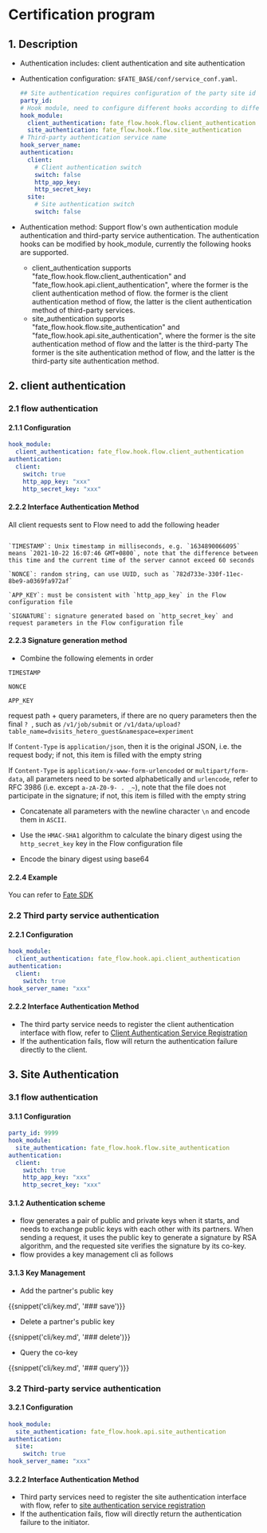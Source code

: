 # Certification program

## 1. Description

- Authentication includes: client authentication and site authentication

- Authentication configuration: ```$FATE_BASE/conf/service_conf.yaml```.

  ```yaml
  ## Site authentication requires configuration of the party site id
  party_id:
  # Hook module, need to configure different hooks according to different scenarios
  hook_module:
    client_authentication: fate_flow.hook.flow.client_authentication
    site_authentication: fate_flow.hook.flow.site_authentication
  # Third-party authentication service name
  hook_server_name:
  authentication:
    client:
      # Client authentication switch
      switch: false
      http_app_key:
      http_secret_key:
    site:
      # Site authentication switch
      switch: false
  ```
  
- Authentication method: Support flow's own authentication module authentication and third-party service authentication. The authentication hooks can be modified by hook_module, currently the following hooks are supported.
  - client_authentication supports "fate_flow.hook.flow.client_authentication" and "fate_flow.hook.api.client_authentication", where the former is the client authentication method of flow. the former is the client authentication method of flow, the latter is the client authentication method of third-party services.
  - site_authentication supports "fate_flow.hook.flow.site_authentication" and "fate_flow.hook.api.site_authentication", where the former is the site authentication method of flow and the latter is the third-party The former is the site authentication method of flow, and the latter is the third-party site authentication method.
	

## 2. client authentication

### 2.1 flow authentication
#### 2.1.1 Configuration
```yaml
hook_module:
  client_authentication: fate_flow.hook.flow.client_authentication
authentication:
  client:
    switch: true
    http_app_key: "xxx"
    http_secret_key: "xxx"
```



#### 2.2.2 Interface Authentication Method

All client requests sent to Flow need to add the following header
```

`TIMESTAMP`: Unix timestamp in milliseconds, e.g. `1634890066095` means `2021-10-22 16:07:46 GMT+0800`, note that the difference between this time and the current time of the server cannot exceed 60 seconds

`NONCE`: random string, can use UUID, such as `782d733e-330f-11ec-8be9-a0369fa972af`

`APP_KEY`: must be consistent with `http_app_key` in the Flow configuration file

`SIGNATURE`: signature generated based on `http_secret_key` and request parameters in the Flow configuration file

```
#### 2.2.3 Signature generation method

- Combine the following elements in order

`TIMESTAMP`

`NONCE`

`APP_KEY`

request path + query parameters, if there are no query parameters then the final `? `, such as `/v1/job/submit` or `/v1/data/upload?table_name=dvisits_hetero_guest&namespace=experiment`

If `Content-Type` is `application/json`, then it is the original JSON, i.e. the request body; if not, this item is filled with the empty string

If `Content-Type` is `application/x-www-form-urlencoded` or `multipart/form-data`, all parameters need to be sorted alphabetically and `urlencode`, refer to RFC 3986 (i.e. except `a-zA-Z0-9- . _~`), note that the file does not participate in the signature; if not, this item is filled with the empty string

- Concatenate all parameters with the newline character `\n` and encode them in `ASCII`.

- Use the `HMAC-SHA1` algorithm to calculate the binary digest using the `http_secret_key` key in the Flow configuration file

- Encode the binary digest using base64

#### 2.2.4 Example

You can refer to [Fate SDK](https://github.com/FederatedAI/FATE/blob/master/python/fate_client/flow_sdk/client/base.py#L63)

### 2.2 Third party service authentication
#### 2.2.1 Configuration
```yaml
hook_module:
  client_authentication: fate_flow.hook.api.client_authentication
authentication:
  client:
    switch: true
hook_server_name: "xxx"
```

#### 2.2.2 Interface Authentication Method
- The third party service needs to register the client authentication interface with flow, refer to [Client Authentication Service Registration](./third_party_service_registry.md#321-client-authentication-client_authentication)
- If the authentication fails, flow will return the authentication failure directly to the client.

## 3. Site Authentication

### 3.1 flow authentication

#### 3.1.1 Configuration
```yaml
party_id: 9999
hook_module:
  site_authentication: fate_flow.hook.flow.site_authentication
authentication:
  client:
    switch: true
    http_app_key: "xxx"
    http_secret_key: "xxx"
```

#### 3.1.2 Authentication scheme
- flow generates a pair of public and private keys when it starts, and needs to exchange public keys with each other with its partners. When sending a request, it uses the public key to generate a signature by RSA algorithm, and the requested site verifies the signature by its co-key.
- flow provides a key management cli as follows

#### 3.1.3 Key Management
- Add the partner's public key

{{snippet('cli/key.md', '### save')}}

- Delete a partner's public key

{{snippet('cli/key.md', '### delete')}}


- Query the co-key

{{snippet('cli/key.md', '### query')}}

### 3.2 Third-party service authentication
#### 3.2.1 Configuration
```yaml
hook_module:
  site_authentication: fate_flow.hook.api.site_authentication
authentication:
  site:
    switch: true
hook_server_name: "xxx"
```

#### 3.2.2 Interface Authentication Method
- Third party services need to register the site authentication interface with flow, refer to [site authentication service registration](./third_party_service_registry.md#3222-site_authentication)
- If the authentication fails, flow will directly return the authentication failure to the initiator.